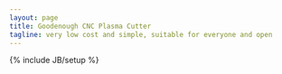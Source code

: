 ```yaml
---
layout: page
title: Goodenough CNC Plasma Cutter
tagline: very low cost and simple, suitable for everyone and open
---
```

{% include JB/setup %}
